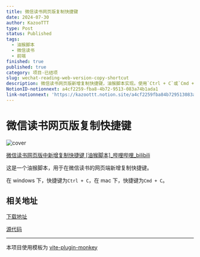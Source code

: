 ```yaml
---
title: 微信读书网页版复制快捷键
date: 2024-07-30
author: KazooTTT
type: Post
status: Published
tags:
  - 油猴脚本
  - 微信读书
  - 前端
finished: true
published: true
category: 项目-已结项
slug: wechat-reading-web-version-copy-shortcut
description: 微信读书网页版新增复制快捷键，油猴脚本实现。使用`Ctrl + C`或`Cmd + C`即可复制内容。下载地址和源代码在提供的链接中。
NotionID-notionnext: a4cf2259-fba8-4b72-9513-083a74b1ada1
link-notionnext: 'https://kazoottt.notion.site/a4cf2259fba84b729513083a74b1ada1'
---
```


# 微信读书网页版复制快捷键

![cover](https://pictures.kazoottt.top/2024/06/20240605-f9f1fd7eec262178e50fb61695d12535.png)

[微信读书网页版中新增复制快捷键 \[油猴脚本\]\_哔哩哔哩\_bilibili](https://www.bilibili.com/video/BV1L93qeQEFW/)

这是一个油猴脚本，用于在微信读书的网页端新增复制快捷键。

在 windows 下，快捷键为`Ctrl + C`，在 mac 下，快捷键为`Cmd + C`。

## 相关地址

[下载地址](https://greasyfork.org/zh-CN/scripts/497102-weread-copy-keymap)

[源代码](https://github.com/KazooTTT/weread-copy-keymap)

---

本项目使用模板为 [vite-plugin-monkey](https://github.com/lisonge/vite-plugin-monkey)
